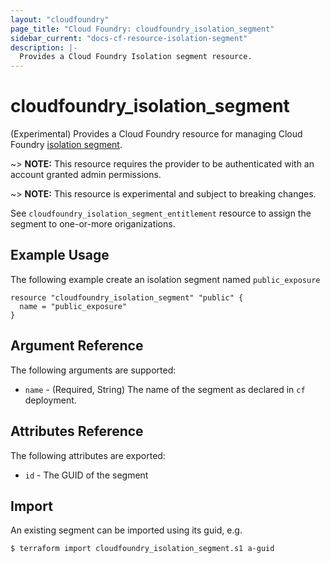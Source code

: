 ```yaml
---
layout: "cloudfoundry"
page_title: "Cloud Foundry: cloudfoundry_isolation_segment"
sidebar_current: "docs-cf-resource-isolation-segment"
description: |-
  Provides a Cloud Foundry Isolation segment resource.
---
```


# cloudfoundry\_isolation\_segment

(Experimental) Provides a Cloud Foundry resource for managing Cloud Foundry
[isolation segment](http://v3-apidocs.cloudfoundry.org/version/3.53.0/index.html#isolation-segments).

~> **NOTE:** This resource requires the provider to be authenticated with an account granted admin permissions.

~> **NOTE:** This resource is experimental and subject to breaking changes.

See `cloudfoundry_isolation_segment_entitlement` resource to assign the segment to one-or-more
origanizations.


## Example Usage

The following example create an isolation segment named `public_exposure`

```
resource "cloudfoundry_isolation_segment" "public" {
  name = "public_exposure"
}
```

## Argument Reference

The following arguments are supported:

* `name` - (Required, String) The name of the segment as declared in `cf` deployment.

## Attributes Reference

The following attributes are exported:

* `id` - The GUID of the segment

## Import

An existing segment can be imported using its guid, e.g.

```
$ terraform import cloudfoundry_isolation_segment.s1 a-guid
```
